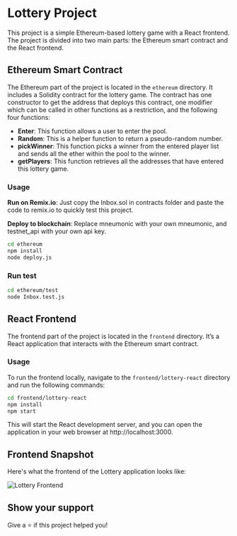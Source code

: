 # Lottery Project

This project is a simple Ethereum-based lottery game with a React frontend. The project is divided into two main parts: the Ethereum smart contract and the React frontend.

## Ethereum Smart Contract

The Ethereum part of the project is located in the `ethereum` directory. It includes a Solidity contract for the lottery game. The contract has one constructor to get the address that deploys this contract, one modifier which can be called in other functions as a restriction, and the following four functions:

- **Enter**: This function allows a user to enter the pool.
- **Random**: This is a helper function to return a pseudo-random number.
- **pickWinner**: This function picks a winner from the entered player list and sends all the ether within the pool to the winner.
- **getPlayers**: This function retrieves all the addresses that have entered this lottery game.

### Usage
**Run on Remix.io**: Just copy the Inbox.sol in contracts folder and paste the code to remix.io to quickly test this project.

**Deploy to blockchain**: 
Replace mneumonic with your own mneumonic, and testnet_api with your own api key.
```bash
cd ethereum
npm install
node deploy.js
```

### Run test 
```bash
cd ethereum/test
node Inbox.test.js
```

## React Frontend

The frontend part of the project is located in the `frontend` directory. It’s a React application that interacts with the Ethereum smart contract.

### Usage
To run the frontend locally, navigate to the `frontend/lottery-react` directory and run the following commands:
```bash
cd frontend/lottery-react
npm install
npm start
```

This will start the React development server, and you can open the application in your web browser at http://localhost:3000.

## Frontend Snapshot

Here's what the frontend of the Lottery application looks like:

![Lottery Frontend](https://imgur.com/a/fzaNfSr)

## Show your support
Give a ⭐ if this project helped you!





